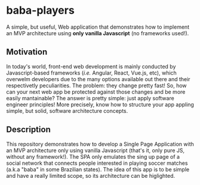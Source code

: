 # baba-players
A simple, but useful, Web application that demonstrates how to implement an MVP architecture using **only vanilla Javascript** (no frameworks used!). 

## Motivation

In today's world, front-end web development is mainly conducted by Javascript-based frameworks (*i.e.* Angular, React, Vue.js, etc), which overwelm developers due to the many options available out there and their respectivetly peculiarities. The problem: they change pretty fast! So, how can your next web app be protected against those changes and be more easily mantainable? The answer is pretty simple: just apply software engineer principles! More precisely, know how to structure your app appling simple, but solid, software architecture concepts. 

## Description

This repository demonstrates how to develop a Single Page Application with an MVP architecture only using vanilla Javascript (that's it, only pure JS, without any framework!). The SPA only emulates the sing up page of a social network that connects people interested in playing soccer matches (a.k.a "baba" in some Brazilian states). The idea of this app is to be simple and have a really limited scope, so its architecture can be higlighted.

